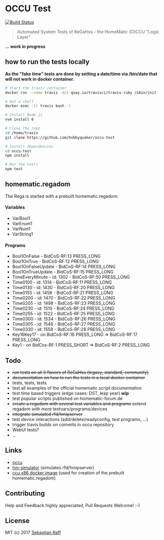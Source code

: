 # OCCU Test

[![Build Status](https://travis-ci.org/hobbyquaker/occu-test.svg?branch=master)](https://travis-ci.org/hobbyquaker/occu-test)

> Automated System Tests of ReGaHss - the HomeMatic (O)CCU "Logic Layer"

**... work in progress**


## how to run the tests locally

__As the "fake time" tests are done by setting a date/time via /bin/date that will not work in docker container.__

```bash
# Start the travis container
docker run --name travis -dit quay.io/travisci/travis-ruby /sbin/init

# Get a shell
docker exec -it travis bash -l

# Install Node.js
nvm install 6

# Clone the repo
cd /home/travis
git clone https://github.com/hobbyquaker/occu-test

# Install dependencies
cd occu-test
npm install

# Run the tests
npm test
```


## homematic.regadom

The Rega is started with a prebuilt homematic.regadom:

#### Variables

* VarBool1
* VarEnum1
* VarNum1
* VarString1

#### Programs

* Bool1OnFalse - BidCoS-RF:13 PRESS_LONG
* Bool1OnTrue - BidCoS-RF:12 PRESS_LONG
* Bool1OnFalseUpdate - BidCoS-RF:14 PRESS_LONG
* Bool1OnTrueUpdate - BidCoS-RF:15 PRESS_LONG
* TimeEveryMinute - id: 1302 - BidCoS-RF:50 PRESS_LONG
* Time0100 - id: 1314 - BidCoS-RF:11 PRESS_LONG
* Time0130 - id: 1430 - BidCoS-RF:20 PRESS_LONG
* Time0155 - id: 1458 - BidCoS-RF:21 PRESS_LONG
* Time0200 - id: 1470 - BidCoS-RF:22 PRESS_LONG
* Time0205 - id: 1498 - BidCoS-RF:23 PRESS_LONG
* Time0230 - id: 1510 - BidCoS-RF:24 PRESS_LONG
* Time0255 - id: 1522 - BidCoS-RF:25 PRESS_LONG
* Time0300 - id: 1534 - BidCoS-RF:26 PRESS_LONG
* Time0305 - id: 1546 - BidCoS-RF:27 PRESS_LONG
* Time0330 - id: 1558 - BidCoS-RF:28 PRESS_LONG
* Key16Key17 - on BidCoS-RF:16 PRESS_LONG => BidCoS-RF:17 PRESS_LONG
* Key1 - on BidCos-RF:1 PRESS_SHORT => BidCoS-RF:2 PRESS_LONG


## Todo

* ~~run tests on all 3 flavors of ReGaHss (legacy, standard, community)~~
* ~~documentation on how to run the tests in a local docker container~~
* tests, tests, tests
* test all examples of the official homematic script documentation
* test time based triggers (edge cases: DST, leap year) **wip**
* test popular scripts published on homematic-forum.de
* ~~create a regadom with several test variables and programs~~ extend regadom with more testvars/programs/devices
* ~~integrate simulated rfd/hmipserver~~
* test device interactions (add/delete/readyconfig, test programs, ...)
* trigger travis builds on commits in occu repository
* WebUI tests?
* ...


## Links

* [occu](https://github.com/eq-3/occu)
* [hm-simulator](https://github.com/hobbyquaker/hm-simulator) (simulates rfd/hmipserver)
* [ccu x86 docker image](https://hub.docker.com/r/litti/ccu2/) (used for creation of the prebuilt homematic.regadom)


## Contributing

Help and Feedback highly appreciated, Pull Requests Welcome! :-)


## License

MIT (c) 2017 [Sebastian Raff](https://github.com/hobbyquaker)
